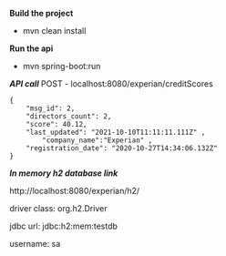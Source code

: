 **Build the project**

- mvn clean install

**Run the api**

- mvn spring-boot:run

***API call***
POST - localhost:8080/experian/creditScores
```
{
    "msg_id": 2,
    "directors_count": 2,
    "score": 40.12,
    "last_updated": "2021-10-10T11:11:11.111Z" ,
        "company_name":"Experian" ,
    "registration_date": "2020-10-27T14:34:06.132Z"
}
```

***In memory h2 database link***

http://localhost:8080/experian/h2/

driver class: org.h2.Driver

jdbc url: jdbc:h2:mem:testdb

username: sa




